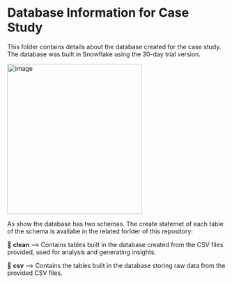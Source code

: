 # Database Information for Case Study

This folder contains details about the database created for the case study.  
The database was built in Snowflake using the 30-day trial version.  

<img width="309" height="346" alt="image" src="https://github.com/user-attachments/assets/243c4c64-f235-45da-b1e8-da6d78688145" />

As show the database has two schemas. 
The create statemet of each table of the schema is availabe in the related forlder of this repository:

📁 **clean** --> Contains tables built in the database created from the CSV files provided, used for analysis and generating insights.


📁 **csv** --> Contains the tables built in the database storing raw data from the provided CSV files.  
